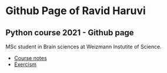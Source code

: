 # Github Page of Ravid Haruvi

## Python course 2021 - Github page

MSc student in Brain sciences at Weizmann Instutite of Science.


* [Course notes](/Ravidh.github.io/notes.md)
* [Exercism](/Ravidh.github.io/exercism_exersices.md)



 
